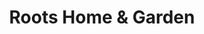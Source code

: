 ---
title: "Roots Home & Garden"
url: /provincetown/roots-home-und-garden/
shop: Haushaltsartikel
---